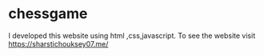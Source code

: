 # chessgame
I developed this website  using html ,css,javascript. To see the website visit https://sharstichouksey07.me/
